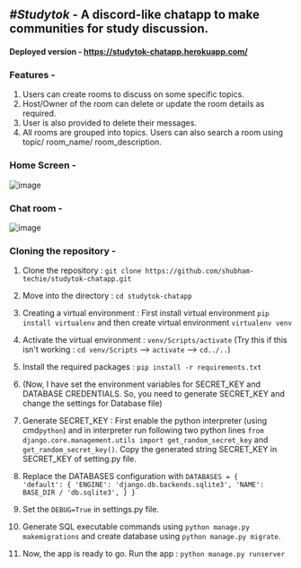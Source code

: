 ## *#Studytok* - A discord-like chatapp to make communities for study discussion.
#### Deployed version - https://studytok-chatapp.herokuapp.com/

### Features -
1. Users can create rooms to discuss on some specific topics.
2. Host/Owner of the room can delete or update the room details as required.
3. User is also provided to delete their messages.
4. All rooms are grouped into topics. Users can also search a room using topic/ room_name/ room_description.


### Home Screen -
![image](https://user-images.githubusercontent.com/85562020/174847660-dfc892ec-f65c-4e65-8fff-e7ae947ddf51.png)

### Chat room -
![image](https://user-images.githubusercontent.com/85562020/174848880-43da82e7-f180-42d3-a395-521186698b7f.png)


### Cloning the repository -
1. Clone the repository : ```git clone https://github.com/shubham-techie/studytok-chatapp.git```
2. Move into the directory : ```cd studytok-chatapp```
3. Creating a virtual environment : First install virtual environment ```pip install virtualenv``` and then create virtual environment ```virtualenv venv```
4. Activate the virtual environment : ```venv/Scripts/activate```  (Try this if this isn't working : ```cd venv/Scripts``` --> ```activate``` --> ```cd../..```)
5. Install the required packages : ```pip install -r requirements.txt```                                                                                                

7. (Now, I have set the environment variables for SECRET_KEY and DATABASE CREDENTIALS. So, you need to generate SECRET_KEY and change the settings for Database file)
8.  Generate SECRET_KEY : First enable the python interpreter (using cmd```python```) and in interpreter run following two python lines ```from django.core.management.utils import get_random_secret_key``` and ```get_random_secret_key()```.  Copy the generated string SECRET_KEY in SECRET_KEY of setting.py file.
9.  Replace the DATABASES configuration with ```DATABASES = {                                                                                                                               'default': {
          'ENGINE': 'django.db.backends.sqlite3',
          'NAME': BASE_DIR / 'db.sqlite3',
       }
    }```
8.  Set the ```DEBUG=True``` in settings.py file.
9.  Generate SQL executable commands using ```python manage.py makemigrations``` and create database using ```python manage.py migrate```.
10.  Now, the app is ready to go. Run the app : ```python manage.py runserver```
